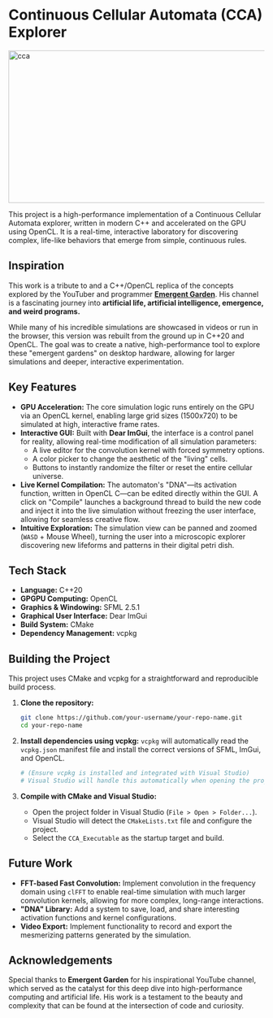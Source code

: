 # Continuous Cellular Automata (CCA) Explorer
<img width="600" height="300" alt="cca" src="https://github.com/user-attachments/assets/ab7e60f0-56bd-4eb3-8c6d-cd8eab20bf2e" />

This project is a high-performance implementation of a Continuous Cellular Automata explorer, written in modern C++ and accelerated on the GPU using OpenCL. It is a real-time, interactive laboratory for discovering complex, life-like behaviors that emerge from simple, continuous rules.

## Inspiration

This work is a tribute to and a C++/OpenCL replica of the concepts explored by the YouTuber and programmer **[Emergent Garden](https://www.youtube.com/@EmergentGarden)**. His channel is a fascinating journey into **artificial life, artificial intelligence, emergence, and weird programs.**

While many of his incredible simulations are showcased in videos or run in the browser, this version was rebuilt from the ground up in C++20 and OpenCL. The goal was to create a native, high-performance tool to explore these "emergent gardens" on desktop hardware, allowing for larger simulations and deeper, interactive experimentation.

## Key Features

*   **GPU Acceleration:** The core simulation logic runs entirely on the GPU via an OpenCL kernel, enabling large grid sizes (1500x720) to be simulated at high, interactive frame rates.
*   **Interactive GUI:** Built with **Dear ImGui**, the interface is a control panel for reality, allowing real-time modification of all simulation parameters:
    *   A live editor for the convolution kernel with forced symmetry options.
    *   A color picker to change the aesthetic of the "living" cells.
    *   Buttons to instantly randomize the filter or reset the entire cellular universe.
*   **Live Kernel Compilation:** The automaton's "DNA"—its activation function, written in OpenCL C—can be edited directly within the GUI. A click on "Compile" launches a background thread to build the new code and inject it into the live simulation without freezing the user interface, allowing for seamless creative flow.
*   **Intuitive Exploration:** The simulation view can be panned and zoomed (`WASD` + Mouse Wheel), turning the user into a microscopic explorer discovering new lifeforms and patterns in their digital petri dish.

## Tech Stack

*   **Language:** C++20
*   **GPGPU Computing:** OpenCL
*   **Graphics & Windowing:** SFML 2.5.1
*   **Graphical User Interface:** Dear ImGui
*   **Build System:** CMake
*   **Dependency Management:** vcpkg

## Building the Project

This project uses CMake and vcpkg for a straightforward and reproducible build process.

1.  **Clone the repository:**
    ```bash
    git clone https://github.com/your-username/your-repo-name.git
    cd your-repo-name
    ```

2.  **Install dependencies using vcpkg:**
    `vcpkg` will automatically read the `vcpkg.json` manifest file and install the correct versions of SFML, ImGui, and OpenCL.
    ```bash
    # (Ensure vcpkg is installed and integrated with Visual Studio)
    # Visual Studio will handle this automatically when opening the project as a CMake folder.
    ```

3.  **Compile with CMake and Visual Studio:**
    *   Open the project folder in Visual Studio (`File > Open > Folder...`).
    *   Visual Studio will detect the `CMakeLists.txt` file and configure the project.
    *   Select the `CCA_Executable` as the startup target and build.

## Future Work

*   **FFT-based Fast Convolution:** Implement convolution in the frequency domain using `clFFT` to enable real-time simulation with much larger convolution kernels, allowing for more complex, long-range interactions.
*   **"DNA" Library:** Add a system to save, load, and share interesting activation functions and kernel configurations.
*   **Video Export:** Implement functionality to record and export the mesmerizing patterns generated by the simulation.

## Acknowledgements

Special thanks to **Emergent Garden** for his inspirational YouTube channel, which served as the catalyst for this deep dive into high-performance computing and artificial life. His work is a testament to the beauty and complexity that can be found at the intersection of code and curiosity.
